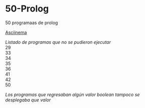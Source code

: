 # 50-Prolog
50 programaas de prolog

[Asciinema](https://asciinema.org/a/mv1IJfIYiZJwvuGxOozGGmPWX) </br>

*Listado de programas que no se pudieron ejecutar*</br>
29 </br>
33 </br>
34 </br>
35 </br>
36 </br>
41 </br>
42 </br>
50 </br>

*Los programas que regresaban algún valor boolean tampoco se desplegaba que valor*
